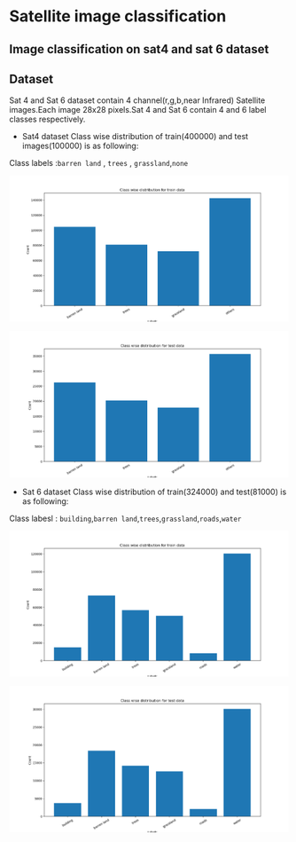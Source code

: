 # Satellite image classification
## Image classification on sat4 and sat 6 dataset

## Dataset
Sat 4  and Sat 6 dataset contain 4 channel(r,g,b,near Infrared) Satellite images.Each image 28x28 pixels.Sat 4 and Sat 6 contain 4 and 6 label classes respectively.

- Sat4 dataset
Class wise distribution of train(400000) and test images(100000) is as following:

Class labels :`barren land` , `trees` , `grassland`,`none`

![Classwise distribution train](https://github.com/Aayushktyagi/Satellite_image_classification/blob/master/Results/Train_data_sat4.png)

![Classwise distribution test](https://github.com/Aayushktyagi/Satellite_image_classification/blob/master/Results/Test_data_sat4.png)

- Sat 6 dataset
Class wise distribution of train(324000) and test(81000) is as following:

Class labesl : `building`,`barren land`,`trees`,`grassland`,`roads`,`water`

![Classwise distribution train](https://github.com/Aayushktyagi/Satellite_image_classification/blob/master/Results/Train_data_sat6.png)

![Classwise distribution test](https://github.com/Aayushktyagi/Satellite_image_classification/blob/master/Results/Test_data_sat6.png)

